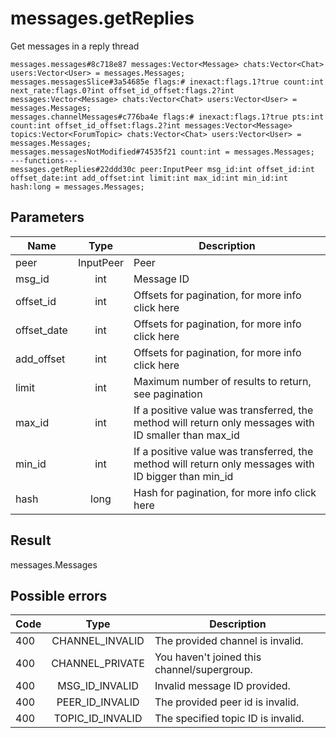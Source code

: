 # messages.getReplies
Get messages in a reply thread

```
messages.messages#8c718e87 messages:Vector<Message> chats:Vector<Chat> users:Vector<User> = messages.Messages;
messages.messagesSlice#3a54685e flags:# inexact:flags.1?true count:int next_rate:flags.0?int offset_id_offset:flags.2?int messages:Vector<Message> chats:Vector<Chat> users:Vector<User> = messages.Messages;
messages.channelMessages#c776ba4e flags:# inexact:flags.1?true pts:int count:int offset_id_offset:flags.2?int messages:Vector<Message> topics:Vector<ForumTopic> chats:Vector<Chat> users:Vector<User> = messages.Messages;
messages.messagesNotModified#74535f21 count:int = messages.Messages;
---functions---
messages.getReplies#22ddd30c peer:InputPeer msg_id:int offset_id:int offset_date:int add_offset:int limit:int max_id:int min_id:int hash:long = messages.Messages;
```

## Parameters
| Name | Type | Description |
| ---- | :----: | ----------- |
| peer | InputPeer | Peer |
| msg_id | int | Message ID |
| offset_id | int | Offsets for pagination, for more info click here |
| offset_date | int | Offsets for pagination, for more info click here |
| add_offset | int | Offsets for pagination, for more info click here |
| limit | int | Maximum number of results to return, see pagination |
| max_id | int | If a positive value was transferred, the method will return only messages with ID smaller than max_id |
| min_id | int | If a positive value was transferred, the method will return only messages with ID bigger than min_id |
| hash | long | Hash for pagination, for more info click here |


## Result
messages.Messages

## Possible errors
| Code | Type | Description |
| ---- | :----: | ----------- |
| 400 | CHANNEL_INVALID | The provided channel is invalid. |
| 400 | CHANNEL_PRIVATE | You haven't joined this channel/supergroup. |
| 400 | MSG_ID_INVALID | Invalid message ID provided. |
| 400 | PEER_ID_INVALID | The provided peer id is invalid. |
| 400 | TOPIC_ID_INVALID | The specified topic ID is invalid. |

